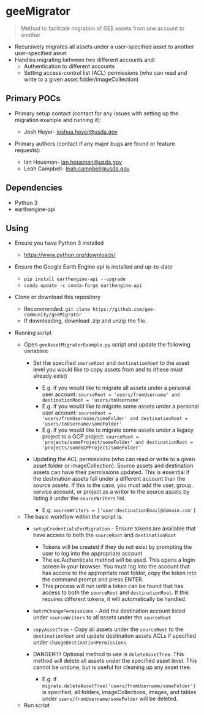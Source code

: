 # geeMigrator
> Method to facilitate migration of GEE assets from one account to another
* Recursively migrates all assets under a user-specified asset to another user-specified asset
* Handles migrating between two different accounts and:
  * Authentication to different accounts
  * Setting access-control list (ACL) permissions (who can read and write to a given asset folder/imageCollection)

## Primary POCs
* Primary setup contact (contact for any issues with setting up the migration example and running it):
  * Josh Heyer- joshua.heyer@usda.gov
  
* Primary authors (contact if any major bugs are found or feature requests):
  * Ian Housman- ian.housman@usda.gov
  * Leah Campbell- leah.campbell@usda.gov

## Dependencies
* Python 3
* earthengine-api

## Using
* Ensure you have Python 3 installed
  * <https://www.python.org/downloads/>
  
* Ensure the Google Earth Engine api is installed and up-to-date
  * `pip install earthengine-api --upgrade`
  * `conda update -c conda-forge earthengine-api`

* Clone or download this repository
  * Recommended: `git clone https://github.com/gee-community/geeMigrator`
  * If downloading, download .zip and unzip the file.

* Running script
  * Open `geeAssetMigratorExample.py` script and update the following variables:
    * Set the specified `sourceRoot` and `destinationRoot` to the asset level you would like to copy assets from and to (these must already exist)
      * E.g. if you would like to migrate all assets under a personal user account: `sourceRoot = 'users/fromUsername' and destinationRoot = 'users/toUsername'`
      * E.g. if you would like to migrate some assets under a personal user account: `sourceRoot = 'users/fromUsername/someFolder' and destinationRoot = 'users/toUsername/someFolder'`
      * E.g. if you would like to migrate some assets under a legacy project to a GCP project: `sourceRoot = 'projects/someProject/someFolder' and destinationRoot = 'projects/someGCPProject/someFolder'`
    * Updating the ACL permissions (who can read or write to a given asset folder or imageCollection). Source assets and destination assets can have their permissions updated. This is essential if the destination assets fall under a different account than the source assets. If this is the case, you must add the user, group, service account, or project as a writer to the source assets by listing it under the `sourceWriters` list.
      
      * E.g. `sourceWriters = ['user:destinationEmail@domain.com']`
  * The basic workflow within the script is:
    * `setupCredentialsForMigration` - Ensure tokens are available that have access to both the `sourceRoot` and `destinationRoot`
      * Tokens will be created if they do not exist by prompting the user to log into the appropriate account
      * The ee.Authenticate method will be used. This opens a login screen in your browser. You must log into the account that has access to the appropriate root folder, copy the token into the command prompt and press ENTER.
      * This process will run until a token can be found that has access to both the `sourceRoot` and `destinationRoot`. If this requires different tokens, it will automatically be handled.
    * `batchChangePermissions` - Add the destination account listed under `sourceWriters` to all assets under the `sourceRoot`
    * `copyAssetTree` - Copy all assets under the `sourceRoot` to the `destinationRoot` and update destination assets ACLs if specified under `changeDestinationPermissions`
    
    * DANGER!!!! Optional method to use is `deleteAssetTree`. This method will delete all assets under the specified asset level. This cannot be undone, but is useful for cleaning up any asset tree.
      * E.g. if `migrate.deleteAssetTree('users/fromUsername/someFolder')` is specified, all folders, imageCollections, images, and tables under `users/fromUsername/someFolder` will be deleted.
  * Run script 
